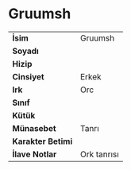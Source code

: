 # Gruumsh   
|  |  |  
|---|---|  
| **İsim** | Gruumsh|  
| **Soyadı** | |  
| **Hizip** | |  
| **Cinsiyet** | Erkek|  
| **Irk** | Orc|  
| **Sınıf** | |  
| **Kütük** | |  
| **Münasebet** | Tanrı|  
| **Karakter Betimi** | |  
| **İlave Notlar** | Ork tanrısı|  
